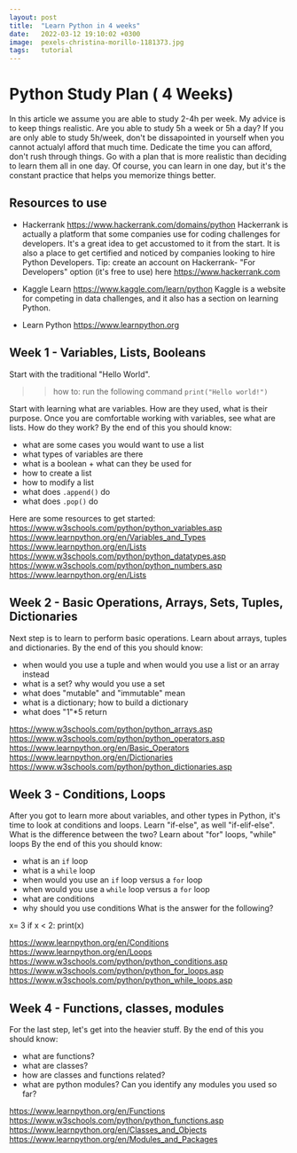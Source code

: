```yaml
---
layout: post
title:  "Learn Python in 4 weeks"
date:   2022-03-12 19:10:02 +0300
image:  pexels-christina-morillo-1181373.jpg
tags:   tutorial
---
```


# Python Study Plan ( 4 Weeks)

In this article we assume you are able to study 2-4h per week.
My advice is to keep things realistic. Are you able to study 5h a week or 5h a day? If you are only able to study 5h/week, don't be dissapointed in yourself when you cannot actualyl afford that much time. 
Dedicate the time you can afford, don't rush through things.  Go with a plan that is more realistic than deciding to learn them all in one day. Of course, you can learn in one day, but it's the constant practice that helps you memorize things better.


## Resources to use

- Hackerrank https://www.hackerrank.com/domains/python
Hackerrank is actually a platform that some companies use for coding challenges for developers. It's a great idea to get accustomed to it from the start. It is also a place to get certified and noticed by companies looking to hire Python Developers. 
Tip: create an account on Hackerrank- "For Developers" option (it's free to use) here https://www.hackerrank.com 

- Kaggle Learn https://www.kaggle.com/learn/python
Kaggle is a website for competing in data challenges, and it also has a section on learning Python. 

- Learn Python https://www.learnpython.org

## Week 1 - Variables, Lists, Booleans
Start with the traditional "Hello World".
>> how to: run the following command `print("Hello world!")` 

Start with learning what are variables. How are they used, what is their purpose. Once you are comfortable working with variables, see what are lists. How do they work? 
By the end of this you should know:
- what are some cases you would want to use a list
- what types of variables are there
- what is a boolean + what can they be used for
- how to create a list
- how to modify a list
- what does `.append()` do
- what does `.pop()` do

Here are some resources to get started: 
https://www.w3schools.com/python/python_variables.asp 
https://www.learnpython.org/en/Variables_and_Types
https://www.learnpython.org/en/Lists
https://www.w3schools.com/python/python_datatypes.asp
https://www.w3schools.com/python/python_numbers.asp
https://www.learnpython.org/en/Lists

## Week 2 - Basic Operations, Arrays, Sets, Tuples, Dictionaries
Next step is to learn to perform basic operations. 
Learn about arrays, tuples and dictionaries.
By the end of this you should know:
- when would you use a tuple and when would you use a list or an array instead
- what is a set? why would you use a set
- what does "mutable" and "immutable" mean
- what is a dictionary; how to build a dictionary 
- what does "1"*5 return 

https://www.w3schools.com/python/python_arrays.asp
https://www.w3schools.com/python/python_operators.asp
https://www.learnpython.org/en/Basic_Operators
https://www.learnpython.org/en/Dictionaries
https://www.w3schools.com/python/python_dictionaries.asp


## Week 3 - Conditions, Loops
After you got to learn more about variables, and other types in Python, it's time to look at conditions and loops. 
Learn "if-else", as well "if-elif-else". What is the difference between the two? 
Learn about "for" loops, "while" loops 
By the end of this you should know: 
- what is an `if` loop
- what is a `while` loop
- when would you use an `if` loop versus a `for` loop
- when would you use a `while` loop versus a `for` loop
- what are conditions
- why should you use conditions
What is the answer for the following? 

x= 3
if x < 2:
    print(x)
 
 
https://www.learnpython.org/en/Conditions
https://www.learnpython.org/en/Loops
https://www.w3schools.com/python/python_conditions.asp
https://www.w3schools.com/python/python_for_loops.asp
https://www.w3schools.com/python/python_while_loops.asp


## Week 4 - Functions, classes, modules
For the last step, let's get into the heavier stuff. By the end of this you should know:
- what are functions?
- what are classes? 
- how are classes and functions related?
- what are python modules? Can you identify any modules you used so far?

https://www.learnpython.org/en/Functions
https://www.w3schools.com/python/python_functions.asp
https://www.learnpython.org/en/Classes_and_Objects
https://www.learnpython.org/en/Modules_and_Packages
